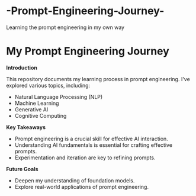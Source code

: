 # -Prompt-Engineering-Journey-
Learning the prompt engineering in my own way 
# My Prompt Engineering Journey

**Introduction**

This repository documents my learning process in prompt engineering.
I've explored various topics, including:

* Natural Language Processing (NLP)
* Machine Learning
* Generative AI
* Cognitive Computing

**Key Takeaways**

* Prompt engineering is a crucial skill for effective AI interaction.
* Understanding AI fundamentals is essential for crafting effective prompts.
* Experimentation and iteration are key to refining prompts.

**Future Goals**

* Deepen my understanding of foundation models.
* Explore real-world applications of prompt engineering.
